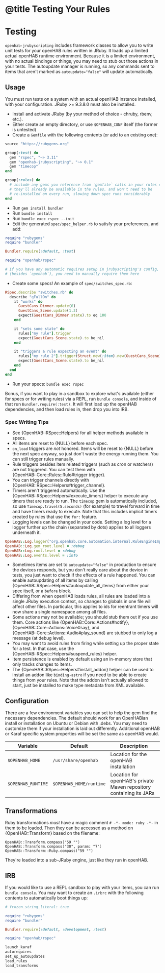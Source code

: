 # @title Testing Your Rules

# Testing

`openhab-jrubyscripting` includes framework classes to allow you to write unit tests
for your openHAB rules written in JRuby. It loads up a limited actual openHAB runtime
environment. Because it is a limited environment, with no actual bindings or things,
you may need to stub out those actions in your tests. The autoupdate manager is
running, so any commands sent to items that aren't marked as `autoupdate="false"` will
update automatically.

## Usage

You must run tests on a system with an actual openHAB instance installed, with your
configuration. JRuby >= 9.3.8.0 must also be installed.

 * Install and activate JRuby (by your method of choice - chruby, rbenv, etc.).
 * Either create an empty directory, or use `$OPENHAB_CONF` itself (the former
   is untested)
 * Create a `Gemfile` with the following contents (or add to an existing one):
```ruby
source "https://rubygems.org"

group(:test) do
  gem "rspec", "~> 3.11"
  gem "openhab-jrubyscripting", "~> 0.1"
  gem "timecop"
end

group(:rules) do
  # include any gems you reference from `gemfile` calls in your rules so that
  # they'll already be available in the rules, and won't need to be
  # re-installed on every run, slowing down spec runs considerably
end
```
 * Run `gem install bundler`
 * Run `bundle install`
 * Run `bundle exec rspec --init`
 * Edit the generated `spec/spec_helper.rb` to satisfy your preferences, and
 add:
```ruby
require "rubygems"
require "bundler"

Bundler.require(:default, :test)

require "openhab/rspec"

# if you have any automatic requires setup in jrubyscripting's config,
# (besides `openhab`), you need to manually require them here
```
 * Create some specs! An example of `spec/switches_spec.rb`:
```ruby
RSpec.describe "switches.rb" do
  describe "gFullOn" do
    it "works" do
      GuestCans_Dimmer.update(0)
      GuestCans_Scene.update(1.3)
      expect(GuestCans_Dimmer.state).to eq 100
    end

    it "sets some state" do
      rules["my rule"].trigger
      expect(GuestCans_Scene.state).to be_nil
    end

    it "triggers a rule expecting an event" do
      rules["my rule 2"].trigger(Struct.new(:item).new(GuestCans_Scene))
      expect(GuestCans_Scene.state).to be_nil
    end
  end
end
```
 * Run your specs: `bundle exec rspec`

Bonus, if you want to play in a sandbox to explore what's available (either for
specs or for writing rules) via a REPL, run `bundle console`, and inside of that
run `Bundler.require(:test)`. It will first load up the openHAB dependencies,
and then load rules in, then drop you into IRB.

### Spec Writing Tips

 * See {OpenHAB::RSpec::Helpers} for all helper methods available in specs.
 * All items are reset to {NULL} before each spec.
 * `on_load` triggers are _not_ honored. Items will be reset to {NULL} before
   the next spec anyway, so just don't waste the energy running them. You
   can still trigger rules manually.
 * Rule triggers besides item related triggers (such as cron or watchers)
   are not triggered. You can test them with {OpenHAB::Core::Rules::Rule#trigger trigger}.
 * You can trigger channels directly with {OpenHAB::RSpec::Helpers#trigger_channel}.
 * Timers aren't triggered automatically. Use the {OpenHAB::RSpec::Helpers#execute_timers}
   helper to execute any timers that are ready to run. The `timecop` gem is
   automatically included, so use `Timecop.travel(5.seconds)` (for example)
   to travel forward in time and have timers ready to execute. Note that this
   includes implicit timers created by rules that use the `for:` feature.
 * Logging levels can be changed in your code. Setting a log level for a logger
   further up the chain (separated by dots) applies to all loggers underneath
   it.
```ruby
OpenHAB::Log.logger("org.openhab.core.automation.internal.RuleEngineImpl").level = :debug
OpenHAB::Log.gem_root.level = :debug
OpenHAB::Log.root.level = :debug
OpenHAB::Log.events.level = :info
```
 * Sometimes items are set to `autoupdate="false"` in production to ensure the
   devices responds, but you don't really care about the device in tests, you
   just want to check if the effects of a rule happened. You can enable
   autoupdating of all items by calling {OpenHAB::RSpec::Helpers#autoupdate_all_items}
   from either your spec itself, or a `before` block.
 * Differing from when openHAB loads rules, all rules are loaded into a single
   JRuby execution context, so changes to globals in one file will affect other
   files. In particular, this applies to ids for reentrant timers will now share
   a single namespace among all files.
 * Some actions may not be available; you should stub them out if you use them.
   Core actions like {OpenHAB::Core::Actions#notify}, {OpenHAB::Core::Actions::Voice#say},
   and {OpenHAB::Core::Actions::Audio#play_sound} are stubbed to only log a message
   (at debug level).
 * You may want to avoid rules from firing while setting up the proper state for
   a test. In that case, use the {OpenHAB::RSpec::Helpers#suspend_rules} helper.
 * Item persistence is enabled by default using an in-memory store that only
   tracks changes to items.
 * The {OpenHAB::RSpec::Helpers#install_addon} helper can be used to install an
   addon like `binding-astro` if you need to be able to create things from your
   rules. Note that the addon isn't actually allowed to start, just be installed to
   make type metadata from XML available.

## Configuration

There are a few environment variables you can set to help the gem find the
necessary dependencies. The default should work for an OpenHABian install
or installation on Ubuntu or Debian with .debs. You may need to customize them
if your installation is laid out differently. Additional openHAB or Karaf
specific system properties will be set the same as openHAB would.

| Variable           | Default                 | Description                                                         |
| ------------------ | ----------------------- | ------------------------------------------------------------------- |
| `$OPENHAB_HOME`    | `/usr/share/openhab`    | Location for the openHAB installation                               |
| `$OPENHAB_RUNTIME` | `$OPENHAB_HOME/runtime` | Location for openHAB's private Maven repository containing its JARs |

## Transformations

Ruby transformations _must_ have a magic comment `# -*- mode: ruby -*-` in them to be loaded.
Then they can be accessed as a method on {OpenHAB::Transform} based on the filename:

```
OpenHAB::Transform.compass("59 °")
OpenHAB::Transform.compass("30", param: "7")
OpenHAB::Transform::Ruby.compass("59 °")
```

They're loaded into a sub-JRuby engine, just like they run in openHAB.

## IRB

If you would like to use a REPL sandbox to play with your items,
you can run `bundle console`. You may want to create an `.irbrc`
with the following contents to automatically boot things up:

```ruby
# frozen_string_literal: true

require "rubygems"
require "bundler"

Bundler.require(:default, :development, :test)

require "openhab/rspec"

launch_karaf
autorequires
set_up_autoupdates
load_rules
load_transforms
```
